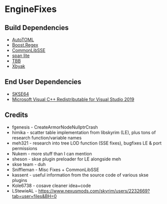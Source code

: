 # EngineFixes

## Build Dependencies

* [AutoTOML](https://github.com/Ryan-rsm-McKenzie/AutoTOML)
* [Boost.Regex](https://www.boost.org/)
* [CommonLibSSE](https://github.com/Ryan-rsm-McKenzie/CommonLibSSE)
* [span lite](https://github.com/martinmoene/span-lite)
* [TBB](https://github.com/oneapi-src/oneTBB)
* [Xbyak](https://github.com/herumi/xbyak)

## End User Dependencies

* [SKSE64](https://skse.silverlock.org/)
* [Microsoft Visual C++ Redistributable for Visual Studio 2019](https://support.microsoft.com/en-us/help/2977003/the-latest-supported-visual-c-downloads)

## Credits

* fgenesis - CreateArmorNodeNullptrCrash
* himika - scatter table implementation from libskyrim (LE), plus tons of research function/variable names
* meh321 - research into tree LOD function (SSE fixes), bugfixes LE & port permissions
* Nukem -  more stuff than I can mention
* sheson - skse plugin preloader for LE alongside meh
* skse team - duh
* Sniffleman - Misc Fixes + CommonLibSSE
* kassent - useful information from the source code of various skse plugins
* Kole6738 - cosave cleaner idea+code
* LStewieAL - https://www.nexusmods.com/skyrim/users/2232669?tab=user+files&BH=0
